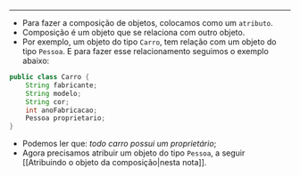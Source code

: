 ___
- Para fazer a composição de objetos, colocamos como um `atributo`.
- Composição é um objeto que se relaciona com outro objeto.
- Por exemplo, um objeto do tipo `Carro`, tem relação com um objeto do tipo `Pessoa`. E para fazer esse relacionamento seguimos o exemplo abaixo:
```java
public class Carro {
	String fabricante;
	String modelo;
	String cor;
	int anoFabricacao;
	Pessoa proprietario;
}
```
- Podemos ler que: *todo carro possui um proprietário*;
- Agora precisamos atribuir um objeto do tipo `Pessoa`, a seguir [[Atribuindo o objeto da composição|nesta nota]].